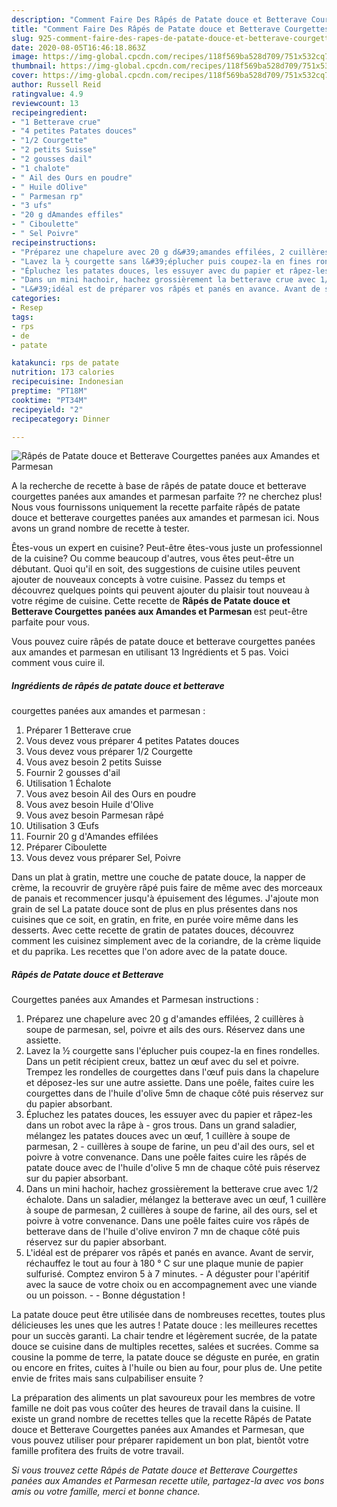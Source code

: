 ```yaml
---
description: "Comment Faire Des Râpés de Patate douce et Betterave Courgettes panées aux Amandes et Parmesan"
title: "Comment Faire Des Râpés de Patate douce et Betterave Courgettes panées aux Amandes et Parmesan"
slug: 925-comment-faire-des-rapes-de-patate-douce-et-betterave-courgettes-panees-aux-amandes-et-parmesan
date: 2020-08-05T16:46:18.863Z
image: https://img-global.cpcdn.com/recipes/118f569ba528d709/751x532cq70/rapes-de-patate-douce-et-betterave-courgettes-panees-aux-amandes-et-parmesan-photo-principale-de-la-recette.jpg
thumbnail: https://img-global.cpcdn.com/recipes/118f569ba528d709/751x532cq70/rapes-de-patate-douce-et-betterave-courgettes-panees-aux-amandes-et-parmesan-photo-principale-de-la-recette.jpg
cover: https://img-global.cpcdn.com/recipes/118f569ba528d709/751x532cq70/rapes-de-patate-douce-et-betterave-courgettes-panees-aux-amandes-et-parmesan-photo-principale-de-la-recette.jpg
author: Russell Reid
ratingvalue: 4.9
reviewcount: 13
recipeingredient:
- "1 Betterave crue"
- "4 petites Patates douces"
- "1/2 Courgette"
- "2 petits Suisse"
- "2 gousses dail"
- "1 chalote"
- " Ail des Ours en poudre"
- " Huile dOlive"
- " Parmesan rp"
- "3 ufs"
- "20 g dAmandes effiles"
- " Ciboulette"
- " Sel Poivre"
recipeinstructions:
- "Préparez une chapelure avec 20 g d&#39;amandes effilées, 2 cuillères à soupe de parmesan, sel, poivre et ails des ours. Réservez dans une assiette."
- "Lavez la ½ courgette sans l&#39;éplucher puis coupez-la en fines rondelles. Dans un petit récipient creux, battez un œuf avec du sel et poivre. Trempez les rondelles de courgettes dans l&#39;œuf puis dans la chapelure et déposez-les sur une autre assiette. Dans une poêle, faites cuire les courgettes dans de l&#39;huile d&#39;olive 5mn de chaque côté puis réservez sur du papier absorbant."
- "Épluchez les patates douces, les essuyer avec du papier et râpez-les dans un robot avec la râpe à gros trous. Dans un grand saladier, mélangez les patates douces avec un œuf, 1 cuillère à soupe de parmesan, 2 cuillères à soupe de farine, un peu d&#39;ail des ours, sel et poivre à votre convenance. Dans une poêle faites cuire les râpés de patate douce avec de l&#39;huile d&#39;olive 5 mn de chaque côté puis réservez sur du papier absorbant."
- "Dans un mini hachoir, hachez grossièrement la betterave crue avec 1/2 échalote. Dans un saladier, mélangez la betterave avec un œuf, 1 cuillère à soupe de parmesan, 2 cuillères à soupe de farine, ail des ours, sel et poivre à votre convenance. Dans une poêle faites cuire vos râpés de betterave dans de l&#39;huile d&#39;olive environ 7 mn de chaque côté puis réservez sur du papier absorbant."
- "L&#39;idéal est de préparer vos râpés et panés en avance. Avant de servir, réchauffez le tout au four à 180 ° C sur une plaque munie de papier sulfurisé. Comptez environ 5 à 7 minutes. A déguster pour l&#39;apéritif avec la sauce de votre choix ou en accompagnement avec une viande ou un poisson.  Bonne dégustation !"
categories:
- Resep
tags:
- rps
- de
- patate

katakunci: rps de patate 
nutrition: 173 calories
recipecuisine: Indonesian
preptime: "PT18M"
cooktime: "PT34M"
recipeyield: "2"
recipecategory: Dinner

---
```



![Râpés de Patate douce et Betterave
Courgettes panées aux Amandes et Parmesan](https://img-global.cpcdn.com/recipes/118f569ba528d709/751x532cq70/rapes-de-patate-douce-et-betterave-courgettes-panees-aux-amandes-et-parmesan-photo-principale-de-la-recette.jpg)

A la recherche de recette à base de râpés de patate douce et betterave
courgettes panées aux amandes et parmesan parfaite ?? ne cherchez plus! Nous vous fournissons uniquement la recette parfaite râpés de patate douce et betterave
courgettes panées aux amandes et parmesan ici. Nous avons un grand nombre de recette à tester.

Êtes-vous un expert en cuisine? Peut-être êtes-vous juste un professionnel de la cuisine? Ou comme beaucoup d'autres, vous êtes peut-être un débutant. Quoi qu'il en soit, des suggestions de cuisine utiles peuvent ajouter de nouveaux concepts à votre cuisine. Passez du temps et découvrez quelques points qui peuvent ajouter du plaisir tout nouveau à votre régime de cuisine. Cette recette de <strong> Râpés de Patate douce et Betterave
Courgettes panées aux Amandes et Parmesan </strong> est peut-être parfaite pour vous.

<!--inarticleads1-->

Vous pouvez cuire râpés de patate douce et betterave
courgettes panées aux amandes et parmesan en utilisant 13 Ingrédients et 5 pas. Voici comment vous cuire il.

##### Ingrédients de râpés de patate douce et betterave
courgettes panées aux amandes et parmesan :

1. Préparer 1 Betterave crue
1. Vous devez vous préparer 4 petites Patates douces
1. Vous devez vous préparer 1/2 Courgette
1. Vous avez besoin 2 petits Suisse
1. Fournir 2 gousses d&#39;ail
1. Utilisation 1 Échalote
1. Vous avez besoin  Ail des Ours en poudre
1. Vous avez besoin  Huile d&#39;Olive
1. Vous avez besoin  Parmesan râpé
1. Utilisation 3 Œufs
1. Fournir 20 g d&#39;Amandes effilées
1. Préparer  Ciboulette
1. Vous devez vous préparer  Sel, Poivre


Dans un plat à gratin, mettre une couche de patate douce, la napper de crème, la recouvrir de gruyère râpé puis faire de même avec des morceaux de panais et recommencer jusqu&#39;à épuisement des légumes. J&#39;ajoute mon grain de sel La patate douce sont de plus en plus présentes dans nos cuisines que ce soit, en gratin, en frite, en purée voire même dans les desserts. Avec cette recette de gratin de patates douces, découvrez comment les cuisinez simplement avec de la coriandre, de la crème liquide et du paprika. Les recettes que l&#39;on adore avec de la patate douce. 

<!--inarticleads2-->

##### Râpés de Patate douce et Betterave
Courgettes panées aux Amandes et Parmesan instructions :

1. Préparez une chapelure avec 20 g d&#39;amandes effilées, 2 cuillères à soupe de parmesan, sel, poivre et ails des ours. Réservez dans une assiette.
1. Lavez la ½ courgette sans l&#39;éplucher puis coupez-la en fines rondelles. Dans un petit récipient creux, battez un œuf avec du sel et poivre. Trempez les rondelles de courgettes dans l&#39;œuf puis dans la chapelure et déposez-les sur une autre assiette. Dans une poêle, faites cuire les courgettes dans de l&#39;huile d&#39;olive 5mn de chaque côté puis réservez sur du papier absorbant.
1. Épluchez les patates douces, les essuyer avec du papier et râpez-les dans un robot avec la râpe à - gros trous. Dans un grand saladier, mélangez les patates douces avec un œuf, 1 cuillère à soupe de parmesan, 2 - cuillères à soupe de farine, un peu d&#39;ail des ours, sel et poivre à votre convenance. Dans une poêle faites cuire les râpés de patate douce avec de l&#39;huile d&#39;olive 5 mn de chaque côté puis réservez sur du papier absorbant.
1. Dans un mini hachoir, hachez grossièrement la betterave crue avec 1/2 échalote. Dans un saladier, mélangez la betterave avec un œuf, 1 cuillère à soupe de parmesan, 2 cuillères à soupe de farine, ail des ours, sel et poivre à votre convenance. Dans une poêle faites cuire vos râpés de betterave dans de l&#39;huile d&#39;olive environ 7 mn de chaque côté puis réservez sur du papier absorbant.
1. L&#39;idéal est de préparer vos râpés et panés en avance. Avant de servir, réchauffez le tout au four à 180 ° C sur une plaque munie de papier sulfurisé. Comptez environ 5 à 7 minutes. - A déguster pour l&#39;apéritif avec la sauce de votre choix ou en accompagnement avec une viande ou un poisson. -  - Bonne dégustation !


La patate douce peut être utilisée dans de nombreuses recettes, toutes plus délicieuses les unes que les autres ! Patate douce : les meilleures recettes pour un succès garanti. La chair tendre et légèrement sucrée, de la patate douce se cuisine dans de multiples recettes, salées et sucrées. Comme sa cousine la pomme de terre, la patate douce se déguste en purée, en gratin ou encore en frites, cuites à l&#39;huile ou bien au four, pour plus de. Une petite envie de frites mais sans culpabiliser ensuite ? 

<!--inarticleads1-->

<p>
La préparation des aliments un plat savoureux pour les membres de votre famille ne doit pas vous coûter des heures de travail dans la cuisine. Il existe un grand nombre de recettes telles que la recette Râpés de Patate douce et Betterave
Courgettes panées aux Amandes et Parmesan, que vous pouvez utiliser pour préparer rapidement un bon plat, bientôt votre famille profitera des fruits de votre travail.
</p>

<p>
<i>Si vous trouvez cette Râpés de Patate douce et Betterave
Courgettes panées aux Amandes et Parmesan recette utile, partagez-la avec vos bons amis ou votre famille, merci et bonne chance.</i>
</p>
